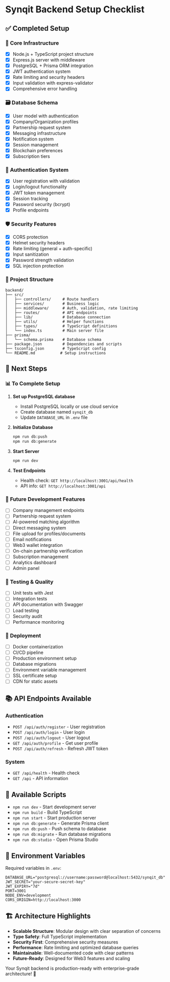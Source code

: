 # Synqit Backend Setup Checklist

## ✅ Completed Setup

### 🎯 **Core Infrastructure**
- [x] Node.js + TypeScript project structure
- [x] Express.js server with middleware
- [x] PostgreSQL + Prisma ORM integration
- [x] JWT authentication system
- [x] Rate limiting and security headers
- [x] Input validation with express-validator
- [x] Comprehensive error handling

### 🗃️ **Database Schema**
- [x] User model with authentication
- [x] Company/Organization profiles
- [x] Partnership request system
- [x] Messaging infrastructure
- [x] Notification system
- [x] Session management
- [x] Blockchain preferences
- [x] Subscription tiers

### 🔐 **Authentication System**
- [x] User registration with validation
- [x] Login/logout functionality
- [x] JWT token management
- [x] Session tracking
- [x] Password security (bcrypt)
- [x] Profile endpoints

### 🛡️ **Security Features**
- [x] CORS protection
- [x] Helmet security headers
- [x] Rate limiting (general + auth-specific)
- [x] Input sanitization
- [x] Password strength validation
- [x] SQL injection protection

### 📁 **Project Structure**
```
backend/
├── src/
│   ├── controllers/     # Route handlers
│   ├── services/        # Business logic
│   ├── middleware/      # Auth, validation, rate limiting
│   ├── routes/          # API endpoints
│   ├── lib/             # Database connection
│   ├── utils/           # Helper functions
│   ├── types/           # TypeScript definitions
│   └── index.ts         # Main server file
├── prisma/
│   └── schema.prisma    # Database schema
├── package.json         # Dependencies and scripts
├── tsconfig.json        # TypeScript config
└── README.md           # Setup instructions
```

## 🚀 **Next Steps**

### 📊 **To Complete Setup**
1. **Set up PostgreSQL database**
   - Install PostgreSQL locally or use cloud service
   - Create database named `synqit_db`
   - Update `DATABASE_URL` in `.env` file

2. **Initialize Database**
   ```bash
   npm run db:push
   npm run db:generate
   ```

3. **Start Server**
   ```bash
   npm run dev
   ```

4. **Test Endpoints**
   - Health check: `GET http://localhost:3001/api/health`
   - API info: `GET http://localhost:3001/api`

### 🔮 **Future Development Features**
- [ ] Company management endpoints
- [ ] Partnership request system
- [ ] AI-powered matching algorithm
- [ ] Direct messaging system
- [ ] File upload for profiles/documents
- [ ] Email notifications
- [ ] Web3 wallet integration
- [ ] On-chain partnership verification
- [ ] Subscription management
- [ ] Analytics dashboard
- [ ] Admin panel

### 🧪 **Testing & Quality**
- [ ] Unit tests with Jest
- [ ] Integration tests
- [ ] API documentation with Swagger
- [ ] Load testing
- [ ] Security audit
- [ ] Performance monitoring

### 🚢 **Deployment**
- [ ] Docker containerization
- [ ] CI/CD pipeline
- [ ] Production environment setup
- [ ] Database migrations
- [ ] Environment variable management
- [ ] SSL certificate setup
- [ ] CDN for static assets

## 📚 **API Endpoints Available**

### Authentication
- `POST /api/auth/register` - User registration
- `POST /api/auth/login` - User login
- `POST /api/auth/logout` - User logout
- `GET /api/auth/profile` - Get user profile
- `POST /api/auth/refresh` - Refresh JWT token

### System
- `GET /api/health` - Health check
- `GET /api` - API information

## 🔧 **Available Scripts**

- `npm run dev` - Start development server
- `npm run build` - Build TypeScript
- `npm run start` - Start production server
- `npm run db:generate` - Generate Prisma client
- `npm run db:push` - Push schema to database
- `npm run db:migrate` - Run database migrations
- `npm run db:studio` - Open Prisma Studio

## 📝 **Environment Variables**

Required variables in `.env`:
```env
DATABASE_URL="postgresql://username:password@localhost:5432/synqit_db"
JWT_SECRET="your-secure-secret-key"
JWT_EXPIRY="7d"
PORT=3001
NODE_ENV=development
CORS_ORIGIN=http://localhost:3000
```

## 🏗️ **Architecture Highlights**

- **Scalable Structure**: Modular design with clear separation of concerns
- **Type Safety**: Full TypeScript implementation
- **Security First**: Comprehensive security measures
- **Performance**: Rate limiting and optimized database queries
- **Maintainable**: Well-documented code with clear patterns
- **Future-Ready**: Designed for Web3 features and scaling

Your Synqit backend is production-ready with enterprise-grade architecture! 🎉 